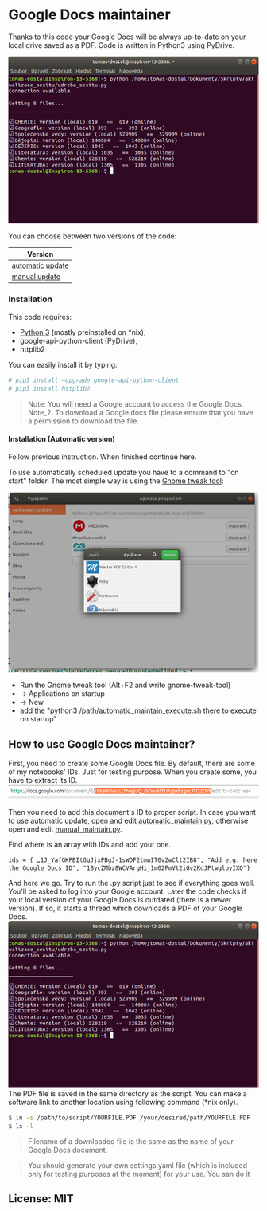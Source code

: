 # Google Docs maintainer
Thanks to this code your Google Docs will be always up-to-date on your local drive saved as a PDF. Code is written in Python3 using PyDrive.


![Terminal output](https://github.com/tomas-dostal/google_docs_maintainer/blob/master/google_docs_maintainter_example.png)



You can choose between two versions of the code: 

| Version | 
| ------ |
| [automatic update](https://github.com/tomas-dostal/google_docs_maintainer/tree/master/auto_v1.1) | 
| [manual update](https://github.com/tomas-dostal/google_docs_maintainer/tree/master/manual_v1.1) | 


### Installation

This code requires:
* [Python 3](https://www.python.org/downloads/) (mostly preinstalled on *nix), 
* google-api-python-client (PyDrive), 
* httplib2

You can easily install it by typing: 
```sh
# pip3 install –upgrade google-api-python-client
# pip3 install httplib2
```

> Note: You will need a Google account to access the Google Docs. 
> Note_2: To download a Google docs file please ensure that you have a permission to download the file.


#### Installation (Automatic version)
Follow previous instruction. When finished continue here. 

To use automatically scheduled update you have to a command to "on start" folder. 
The most simple way is using the [Gnome tweak tool](https://launchpad.net/ubuntu/+source/gnome-tweak-tool): 


![Gnome tweak tool](https://github.com/tomas-dostal/google_docs_maintainer/blob/master/gnome-tweak-tool.png)


* Run the Gnome tweak tool (Alt+F2 and write gnome-tweak-tool) 
* -> Applications on startup 
* -> New
*  add the "python3 /path/automatic_maintain_execute.sh there to execute on startup"

## How to use Google Docs maintainer? 

First, you need to create some Google Docs file. By default, there are some of my notebooks' IDs. Just for testing purpose. 
When you create some, you have to extract its ID. 
![How to find ID](https://github.com/tomas-dostal/google_docs_maintainer/blob/master/how_to_get_google_docs_id.png)

Then you need to add this document's ID to proper script. In case you want to use automatic update, open and edit [automatic_maintain.py](https://github.com/tomas-dostal/google_docs_maintainer/blob/master/auto_v1.1/automatic_maintain.py), otherwise open and edit [manual_maintain.py](https://github.com/tomas-dostal/google_docs_maintainer/blob/master/manual_v1.1/manual_maintain.py).

Find where is an array with IDs and add your one. 
```
ids = { „1J_YafGKPBItGqJjxPBgJ-1sWDF2tmwIT0v2wClt2IB8", "Add e.g. here the Google Docs ID", "1BycZMbz8WCVArgHij1m02FmVt2iGv2KdJPtwglpyIXQ"}
```

And here we go. Try to run the .py script just to see if everything goes well. You'll be asked to log into your Google account. 
Later the code checks if your local version of your Google Docs is outdated (there is a newer version). If so, it starts a thread which downloads a PDF of your Google Docs. 
![Terminal output](https://github.com/tomas-dostal/google_docs_maintainer/blob/master/google_docs_maintainter_example.png)
The PDF file is saved in the same directory as the script. You can make a software link to another location using following command (*nix only).

```sh
$ ln -s /path/to/script/YOURFILE.PDF /your/desired/path/YOURFILE.PDF
$ ls -l
```
> Filename of a downloaded file is the same as the name of your Google Docs document. 

> You should generate your own settings.yaml file (which is included only for testing purposes at the moment) for your use. You san do it 


License: MIT
-------
